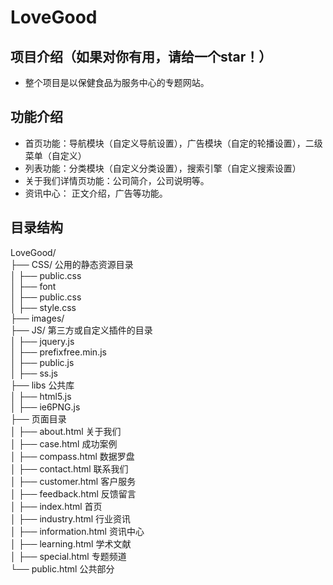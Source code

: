 LoveGood
===
项目介绍（如果对你有用，请给一个star！）
-
* 整个项目是以保健食品为服务中心的专题网站。

功能介绍
-
* 首页功能：导航模块（自定义导航设置），广告模块（自定的轮播设置），二级菜单（自定义）
* 列表功能：分类模块（自定义分类设置），搜索引擎（自定义搜索设置）
* 关于我们详情页功能：公司简介，公司说明等。
* 资讯中心： 正文介绍，广告等功能。

目录结构
-
LoveGood/  <br/>
├── CSS/  公用的静态资源目录 <br/>
│ ├── public.css <br/>
│ ├── font <br/>
│ ├── public.css <br/>
│ ├── style.css <br/>
├── images/  <br/>
├── JS/   第三方或自定义插件的目录 <br/>
│ ├── jquery.js <br/>
│ ├── prefixfree.min.js <br/>
│ ├── public.js <br/>
│ ├── ss.js <br/>
├── libs 公共库 <br/>
│ ├── html5.js  <br/>
│ ├── ie6PNG.js <br/>
├── 页面目录 <br/>
│ ├──  about.html 关于我们 <br/> 
│ ├──  case.html  成功案例 <br/>
│ ├──  compass.html 数据罗盘 <br/>
│ ├──  contact.html 联系我们 <br/>
│ ├──  customer.html 客户服务 <br/>
│ ├──  feedback.html 反馈留言 <br/>
│ ├──  index.html 首页 <br/>
│ ├──  industry.html 行业资讯 <br/>
│ ├──  information.html 资讯中心 <br/>
│ ├──  learning.html 学术文献 <br/>
│ ├──  special.html 专题频道 <br/> 
└──    public.html 公共部分 <br/>
